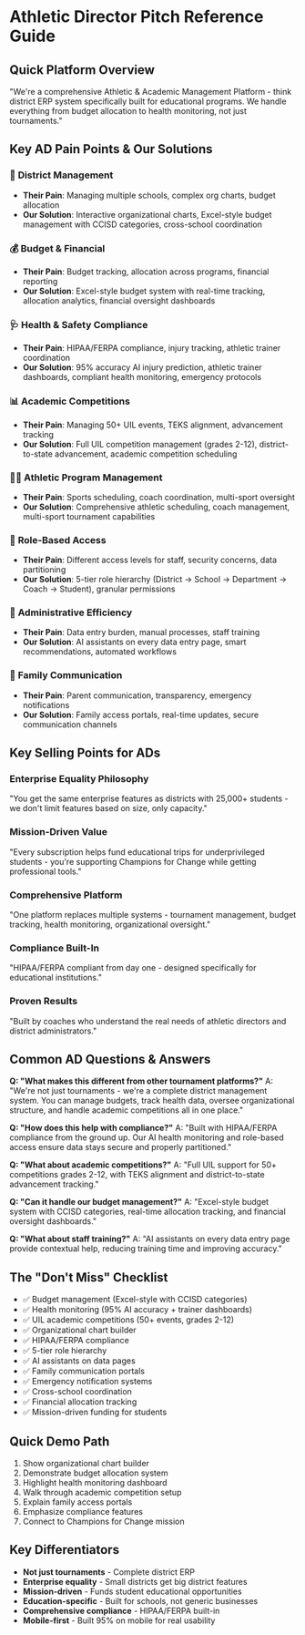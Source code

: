 # Athletic Director Pitch Reference Guide

## Quick Platform Overview
"We're a comprehensive Athletic & Academic Management Platform - think district ERP system specifically built for educational programs. We handle everything from budget allocation to health monitoring, not just tournaments."

## Key AD Pain Points & Our Solutions

### 🏫 **District Management**
- **Their Pain**: Managing multiple schools, complex org charts, budget allocation
- **Our Solution**: Interactive organizational charts, Excel-style budget management with CCISD categories, cross-school coordination

### 💰 **Budget & Financial**
- **Their Pain**: Budget tracking, allocation across programs, financial reporting
- **Our Solution**: Excel-style budget system with real-time tracking, allocation analytics, financial oversight dashboards

### 🩺 **Health & Safety Compliance**
- **Their Pain**: HIPAA/FERPA compliance, injury tracking, athletic trainer coordination
- **Our Solution**: 95% accuracy AI injury prediction, athletic trainer dashboards, compliant health monitoring, emergency protocols

### 📊 **Academic Competitions**
- **Their Pain**: Managing 50+ UIL events, TEKS alignment, advancement tracking
- **Our Solution**: Full UIL competition management (grades 2-12), district-to-state advancement, academic competition scheduling

### 🏃‍♂️ **Athletic Program Management**
- **Their Pain**: Sports scheduling, coach coordination, multi-sport oversight
- **Our Solution**: Comprehensive athletic scheduling, coach management, multi-sport tournament capabilities

### 👥 **Role-Based Access**
- **Their Pain**: Different access levels for staff, security concerns, data partitioning
- **Our Solution**: 5-tier role hierarchy (District → School → Department → Coach → Student), granular permissions

### 🤖 **Administrative Efficiency**
- **Their Pain**: Data entry burden, manual processes, staff training
- **Our Solution**: AI assistants on every data entry page, smart recommendations, automated workflows

### 📱 **Family Communication**
- **Their Pain**: Parent communication, transparency, emergency notifications
- **Our Solution**: Family access portals, real-time updates, secure communication channels

## Key Selling Points for ADs

### **Enterprise Equality Philosophy**
"You get the same enterprise features as districts with 25,000+ students - we don't limit features based on size, only capacity."

### **Mission-Driven Value**
"Every subscription helps fund educational trips for underprivileged students - you're supporting Champions for Change while getting professional tools."

### **Comprehensive Platform**
"One platform replaces multiple systems - tournament management, budget tracking, health monitoring, organizational oversight."

### **Compliance Built-In**
"HIPAA/FERPA compliant from day one - designed specifically for educational institutions."

### **Proven Results**
"Built by coaches who understand the real needs of athletic directors and district administrators."

## Common AD Questions & Answers

**Q: "What makes this different from other tournament platforms?"**
A: "We're not just tournaments - we're a complete district management system. You can manage budgets, track health data, oversee organizational structure, and handle academic competitions all in one place."

**Q: "How does this help with compliance?"**
A: "Built with HIPAA/FERPA compliance from the ground up. Our AI health monitoring and role-based access ensure data stays secure and properly partitioned."

**Q: "What about academic competitions?"**
A: "Full UIL support for 50+ competitions grades 2-12, with TEKS alignment and district-to-state advancement tracking."

**Q: "Can it handle our budget management?"**
A: "Excel-style budget system with CCISD categories, real-time allocation tracking, and financial oversight dashboards."

**Q: "What about staff training?"**
A: "AI assistants on every data entry page provide contextual help, reducing training time and improving accuracy."

## The "Don't Miss" Checklist
- ✅ Budget management (Excel-style with CCISD categories)
- ✅ Health monitoring (95% AI accuracy + trainer dashboards)
- ✅ UIL academic competitions (50+ events, grades 2-12)
- ✅ Organizational chart builder
- ✅ HIPAA/FERPA compliance
- ✅ 5-tier role hierarchy
- ✅ AI assistants on data pages
- ✅ Family communication portals
- ✅ Emergency notification systems
- ✅ Cross-school coordination
- ✅ Financial allocation tracking
- ✅ Mission-driven funding for students

## Quick Demo Path
1. Show organizational chart builder
2. Demonstrate budget allocation system
3. Highlight health monitoring dashboard
4. Walk through academic competition setup
5. Explain family access portals
6. Emphasize compliance features
7. Connect to Champions for Change mission

## Key Differentiators
- **Not just tournaments** - Complete district ERP
- **Enterprise equality** - Small districts get big district features
- **Mission-driven** - Funds student educational opportunities
- **Education-specific** - Built for schools, not generic businesses
- **Comprehensive compliance** - HIPAA/FERPA built-in
- **Mobile-first** - Built 95% on mobile for real usability